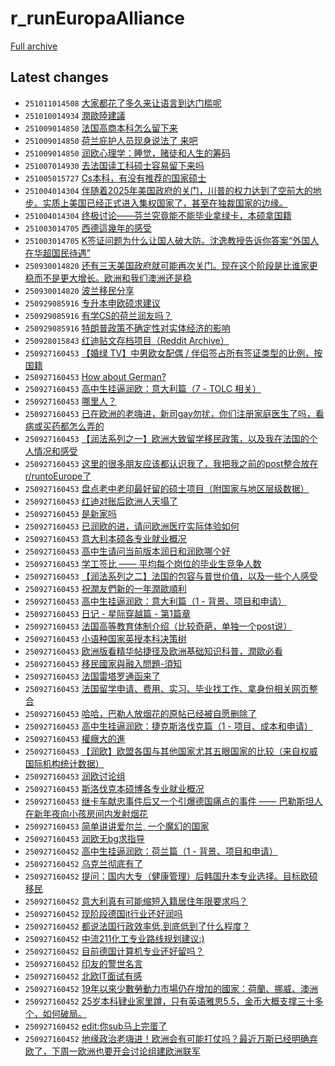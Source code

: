 # r_runEuropaAlliance

[Full archive](archive.md)

## Latest changes

- `251011014508` [大家都花了多久来让语言到达门槛呢](../posts/r_runEuropaAlliance/251010143621_1o32n0r.md)
- `251010014934` [潤歐陸建議](../posts/r_runEuropaAlliance/251009151721_1o28p7d.md)
- `251009014850` [法国高商本科怎么留下来](../posts/r_runEuropaAlliance/251008181902_1o1idmz.md)
- `251009014850` [荷兰庇护人员现身说法了 来吧](../posts/r_runEuropaAlliance/251005084256_1nyj0el.md)
- `251009014850` [润欧心理学：睡觉，赌徒和人生的筹码](../posts/r_runEuropaAlliance/251005213258_1nz0std.md)
- `251007014930` [去法国读工科硕士容易留下来吗](../posts/r_runEuropaAlliance/251006103328_1nzffeb.md)
- `251005015727` [Cs本科，有没有推荐的国家硕士](../posts/r_runEuropaAlliance/251004133253_1nxu4bu.md)
- `251004014304` [伴随着2025年美国政府的关门，川普的权力达到了空前大的地步。实质上美国已经正式进入集权国家了，甚至在独裁国家的边缘。](../posts/r_runEuropaAlliance/251003034737_1nwouj5.md)
- `251004014304` [终极讨论——芬兰究竟能不能毕业拿绿卡，本硕拿国籍](../posts/r_runEuropaAlliance/251003175824_1nx6bgu.md)
- `251003014705` [西德這幾年的感受](../posts/r_runEuropaAlliance/251002220459_1nwhjyd.md)
- `251003014705` [K签证问题为什么让国人破大防。沈逸教授告诉你答案“外国人在华超国民待遇”](../posts/r_runEuropaAlliance/251002171550_1nw9tie.md)
- `250930014820` [还有三天美国政府就可能再次关门。现在这个阶段是比谁家更稳而不是更大增长。欧洲和我们澳洲还是稳](../posts/r_runEuropaAlliance/250929101822_1nte9as.md)
- `250930014820` [波兰移民分享](../posts/r_runEuropaAlliance/250929182436_1ntpsee.md)
- `250929085916` [专升本申欧硕求建议](../posts/r_runEuropaAlliance/250915021537_1nh9s1u.md)
- `250929085916` [有学CS的荷兰润友吗？](../posts/r_runEuropaAlliance/250929081314_1ntcdy7.md)
- `250929085916` [特朗普政策不确定性对实体经济的影响](../posts/r_runEuropaAlliance/250929051929_1nt9pp8.md)
- `250928015843` [红迪贴文存档项目（Reddit Archive）](../posts/r_runEuropaAlliance/250927164319_1nrzwoq.md)
- `250927160453` [【婚绿 TV】中男欧女配偶 / 伴侣签占所有签证类型的比例，按国籍](../posts/r_runEuropaAlliance/241220215419_1hiussp.md)
- `250927160453` [How about German? ](../posts/r_runEuropaAlliance/241212081410_1hcghat.md)
- `250927160453` [高中生挂逼润欧：意大利篇（7 - TOLC 相关）](../posts/r_runEuropaAlliance/250125160145_1i9q28w.md)
- `250927160453` [哪里人？](../posts/r_runEuropaAlliance/250125053756_1i9g71k.md)
- `250927160453` [已在欧洲的老嗨进，新司gay勿扰，你们注册家庭医生了吗，看病或买药都怎么弄的](../posts/r_runEuropaAlliance/250201080615_1if1oyw.md)
- `250927160453` [【润法系列之一】欧洲大致留学移民政策，以及我在法国的个人情况和感受](../posts/r_runEuropaAlliance/241214212447_1hecwmh.md)
- `250927160453` [这里的很多朋友应该都认识我了，我把我之前的post整合放在r/runtoEurope了](../posts/r_runEuropaAlliance/241214145710_1he4l6v.md)
- `250927160453` [盘点老中老印最好留的硕士项目（附国家与地区层级数据）](../posts/r_runEuropaAlliance/241211061800_1hbn8wz.md)
- `250927160453` [红迪对账后欧洲人天塌了](../posts/r_runEuropaAlliance/250118153514_1i4a15x.md)
- `250927160453` [是新家吗](../posts/r_runEuropaAlliance/241212072621_1hcfub9.md)
- `250927160453` [已润欧的进，请问欧洲医疗实际体验如何](../posts/r_runEuropaAlliance/250201140547_1if70aa.md)
- `250927160453` [意大利本硕各专业就业概况](../posts/r_runEuropaAlliance/241211061849_1hbn9ck.md)
- `250927160453` [高中生请问当前版本润日和润欧哪个好](../posts/r_runEuropaAlliance/250131141249_1iefo6q.md)
- `250927160453` [学工签比 —— 平均每个岗位的毕业生竞争人数](../posts/r_runEuropaAlliance/250113200942_1i0na1g.md)
- `250927160453` [【润法系列之二】法国的包容与普世价值，以及一些个人感受](../posts/r_runEuropaAlliance/241214212457_1hecwqs.md)
- `250927160453` [祝潤友們新的一年潤歐順利](../posts/r_runEuropaAlliance/241231234227_1hqqy2s.md)
- `250927160453` [高中生挂逼润欧：意大利篇（1 - 背景、项目和申请）](../posts/r_runEuropaAlliance/241211061843_1hbn9at.md)
- `250927160453` [日记 - 星际穿越篇 - 第1篇章](../posts/r_runEuropaAlliance/241211062119_1hbnaom.md)
- `250927160453` [法国高等教育体制介绍（比较奇葩，单独一个post说）](../posts/r_runEuropaAlliance/241211061745_1hbn8sc.md)
- `250927160453` [小语种国家英授本科决策树](../posts/r_runEuropaAlliance/250209033636_1il5pzk.md)
- `250927160453` [欧洲版看精华帖捷径及欧洲基础知识科普，潤歐必看](../posts/r_runEuropaAlliance/241217184303_1hghkle.md)
- `250927160453` [移民國家與融入問題-須知](../posts/r_runEuropaAlliance/241215064632_1hemz5m.md)
- `250927160453` [法国雷塔罗通函来了](../posts/r_runEuropaAlliance/250128134432_1ic1uwr.md)
- `250927160453` [法国留学申请、费用、实习、毕业找工作、拿身份相关网页整合](../posts/r_runEuropaAlliance/241211061916_1hbn9lk.md)
- `250927160453` [哈哈，巴勒人放烟花的原帖已经被自愿删除了](../posts/r_runEuropaAlliance/250106153610_1hv1qxo.md)
- `250927160453` [高中生挂逼润欧：捷克斯洛伐克篇（1 - 项目、成本和申请）](../posts/r_runEuropaAlliance/250131004203_1ie2e9j.md)
- `250927160453` [權癮大的進](../posts/r_runEuropaAlliance/241214212036_1hecti0.md)
- `250927160453` [【润欧】欧盟各国与其他国家尤其五眼国家的比较（来自权威国际机构统计数据）](../posts/r_runEuropaAlliance/241214212620_1hecxu5.md)
- `250927160453` [润欧讨论组](../posts/r_runEuropaAlliance/250125132042_1i9msus.md)
- `250927160453` [斯洛伐克本硕博各专业就业概况](../posts/r_runEuropaAlliance/250206142222_1ij3n97.md)
- `250927160453` [继卡车献忠事件后又一个引爆德国痛点的事件 —— 巴勒斯坦人在新年夜向小孩房间内发射烟花](../posts/r_runEuropaAlliance/250106033325_1hupqy7.md)
- `250927160453` [简单讲讲爱尔兰, 一个魔幻的国家](../posts/r_runEuropaAlliance/250202192513_1ig5936.md)
- `250927160453` [润欧无bg求指导](../posts/r_runEuropaAlliance/250125080217_1i9i98f.md)
- `250927160452` [高中生挂逼润欧：荷兰篇（1 - 背景、项目和申请）](../posts/r_runEuropaAlliance/250802211030_1mg1e72.md)
- `250927160452` [乌克兰彻底有了](../posts/r_runEuropaAlliance/250304165410_1j3fd4o.md)
- `250927160452` [提问：国内大专（健康管理）后韩国升本专业选择。目标欧硕移民](../posts/r_runEuropaAlliance/250831122205_1n4tait.md)
- `250927160452` [意大利真有可能缩短入籍居住年限要求吗？](../posts/r_runEuropaAlliance/250227080459_1izataf.md)
- `250927160452` [现阶段德国it行业还好润吗](../posts/r_runEuropaAlliance/250705012949_1lryia5.md)
- `250927160452` [都说法国行政效率低,到底低到了什么程度？](../posts/r_runEuropaAlliance/250827033301_1n16k3i.md)
- `250927160452` [中流211化工专业路线规划建议:)](../posts/r_runEuropaAlliance/250727130519_1malss5.md)
- `250927160452` [目前德国计算机专业还好留吗？](../posts/r_runEuropaAlliance/250801130751_1mew0x1.md)
- `250927160452` [印友的警世名言](../posts/r_runEuropaAlliance/250408134516_1judx7c.md)
- `250927160452` [北欧IT面试有感](../posts/r_runEuropaAlliance/250305111932_1j40tkm.md)
- `250927160452` [19年以來少數勞動力市場仍在增加的國家：荷蘭、挪威、澳洲](../posts/r_runEuropaAlliance/250829025908_1n2w789.md)
- `250927160452` [25岁本科肄业家里蹲，只有英语雅思5.5，金币大概支撑三十多个，如何破局。](../posts/r_runEuropaAlliance/250914051505_1ngin8f.md)
- `250927160452` [edit:你sub马上完蛋了](../posts/r_runEuropaAlliance/250721014419_1m569cs.md)
- `250927160452` [地缘政治老嗨进！欧洲会有可能打仗吗？最近万斯已经明确弃欧了，下周一欧洲也要开会讨论组建欧洲联军](../posts/r_runEuropaAlliance/250216100323_1iqp4dx.md)
